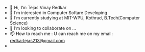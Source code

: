 - 👋 Hi, I’m Tejas Vinay Redkar
- 👀 I’m interested in Computer Softare Developing 
- 🌱 I’m currently studying at MIT-WPU, Kothrud, B.Tech(Computer Science)
- 💞️ I’m looking to collaborate on ...
- 📫 How to reach me : U can reach me on my email: redkartejas213@gmail.com
-
